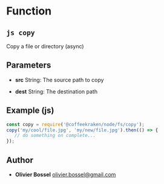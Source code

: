 
# Function


## ```js copy ```


Copy a file or directory (async)

## Parameters

- **src**  String: The source path to copy

- **dest**  String: The destination path



## Example (js)

```js
const copy = require('@coffeekraken/node/fs/copy');
copy('my/cool/file.jpg', 'my/new/file.jpg').then(() => {
   // do something on complete...
});
```


## Author
- **Olivier Bossel** <a href="mailto:olivier.bossel@gmail.com">olivier.bossel@gmail.com</a> 



